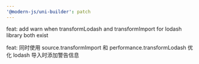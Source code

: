 ```yaml
---
'@modern-js/uni-builder': patch
---
```


feat: add warn when transformLodash and transformImport for lodash library both exist

feat: 同时使用 source.transformImport 和 performance.transformLodash 优化 lodash 导入时添加警告信息
